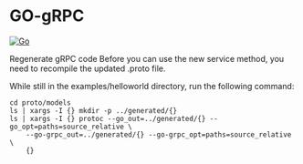 # GO-gRPC
[![Go](https://github.com/Allan-Nava/GO-gRPC/actions/workflows/go.yml/badge.svg)](https://github.com/Allan-Nava/GO-gRPC/actions/workflows/go.yml)

Regenerate gRPC code
Before you can use the new service method, you need to recompile the updated .proto file.

While still in the examples/helloworld directory, run the following command:


```
cd proto/models
ls | xargs -I {} mkdir -p ../generated/{}
ls | xargs -I {} protoc --go_out=../generated/{} --go_opt=paths=source_relative \
    --go-grpc_out=../generated/{} --go-grpc_opt=paths=source_relative \
    {}
```
